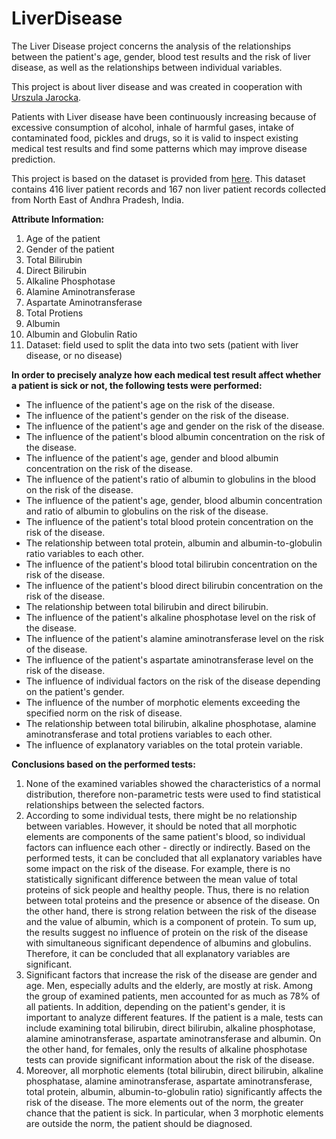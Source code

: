 # LiverDisease

The Liver Disease project concerns the analysis of the relationships between the patient's age, gender, blood test results and the risk of liver disease, as well as the relationships between individual variables.

This project is about liver disease and was created in cooperation with [Urszula Jarocka](https://www.linkedin.com/in/urszula-jarocka-420b10250?utm_source=share&utm_campaign=share_via&utm_content=profile&utm_medium=android_app).

Patients with Liver disease have been continuously increasing because of excessive consumption of alcohol, inhale of harmful gases, intake of contaminated food, pickles and drugs, so it is valid to inspect existing medical test results and find some patterns which may improve disease prediction.

This project is based on the dataset is provided from [here](https://www.kaggle.com/datasets/uciml/indian-liver-patient-records). This dataset contains 416 liver patient records and 167 non liver patient records collected from North East of Andhra Pradesh, India.

**Attribute Information:**
1) Age of the patient
2) Gender of the patient
3) Total Bilirubin
4) Direct Bilirubin
5) Alkaline Phosphotase
6) Alamine Aminotransferase
7) Aspartate Aminotransferase
8) Total Protiens
9) Albumin
10) Albumin and Globulin Ratio
11) Dataset: field used to split the data into two sets (patient with liver disease, or no disease)

**In order to precisely analyze how each medical test result affect whether a patient is sick or not, the following tests were performed:**
- The influence of the patient's age on the risk of the disease.
- The influence of the patient's gender on the risk of the disease.
- The influence of the patient's age and gender on the risk of the disease.
- The influence of the patient's blood albumin concentration on the risk of the disease.
- The influence of the patient's age, gender and blood albumin concentration on the risk of the disease.
- The influence of the patient's ratio of albumin to globulins in the blood on the risk of the disease.
- The influence of the patient's age, gender, blood albumin concentration and ratio of albumin to globulins on the risk of the disease.
- The influence of the patient's total blood protein concentration on the risk of the disease.
- The relationship between total protein, albumin and albumin-to-globulin ratio variables to each other.
- The influence of the patient's blood total bilirubin concentration on the risk of the disease.
- The influence of the patient's blood direct bilirubin concentration on the risk of the disease.
- The relationship between total bilirubin and direct bilirubin.
- The influence of the patient's alkaline phosphotase level on the risk of the disease.
- The influence of the patient's alamine aminotransferase level on the risk of the disease.
- The influence of the patient's aspartate aminotransferase level on the risk of the disease.
- The influence of individual factors on the risk of the disease depending on the patient's gender.
- The influence of the number of morphotic elements exceeding the specified norm on the risk of disease.
- The relationship between total bilirubin, alkaline phosphotase, alamine aminotransferase and total protiens variables to each other.
- The influence of explanatory variables on the total protein variable.

**Conclusions based on the performed tests:**
1) None of the examined variables showed the characteristics of a normal distribution, therefore non-parametric tests were used to find statistical relationships between the selected factors.
2) According to some individual tests, there might be no relationship between variables. However, it should be noted that all morphotic elements are components of the same patient's blood, so individual factors can influence each other - directly or indirectly. Based on the performed tests, it can be concluded that all explanatory variables have some impact on the risk of the disease. For example, there is no statistically significant difference between the mean value of total proteins of sick people and healthy people. Thus, there is no relation between total proteins and the presence or absence of the disease. On the other hand, there is strong relation between the risk of the disease and the value of albumin, which is a component of protein. To sum up, the results suggest no influence of protein on the risk of the disease with simultaneous significant dependence of albumins and globulins. Therefore, it can be concluded that all explanatory variables are significant.
3) Significant factors that increase the risk of the disease are gender and age. Men, especially adults and the elderly, are mostly at risk. Among the group of examined patients, men accounted for as much as 78% of all patients. In addition, depending on the patient's gender, it is important to analyze different features. If the patient is a male, tests can include examining total bilirubin, direct bilirubin, alkaline phosphotase, alamine aminotransferase, aspartate aminotransferase and albumin. On the other hand, for females, only the results of alkaline phosphotase tests can provide significant information about the risk of the disease.
4) Moreover, all morphotic elements (total bilirubin, direct bilirubin, alkaline phosphatase, alamine aminotransferase, aspartate aminotransferase, total protein, albumin, albumin-to-globulin ratio) significantly affects the risk of the disease. The more elements out of the norm, the greater chance that the patient is sick. In particular, when 3 morphotic elements are outside the norm, the patient should be diagnosed.
